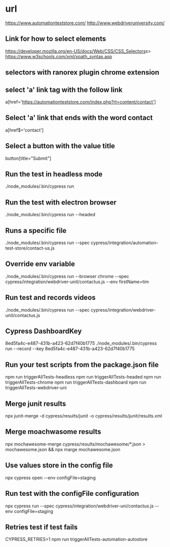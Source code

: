 # url

<https://www.automationteststore.com/>
<http://www.webdriveruniversity.com/>

## Link for how to select elements

<https://developer.mozilla.org/en-US/docs/Web/CSS/CSS_Selectors>s>
<https://www.w3schools.com/xml/xpath_syntax.asp>

## selectors with ranorex plugin chrome extension

## select 'a' link tag with the follow link

a[href='https://automationteststore.com/index.php?rt=content/contact']

## Select 'a' link that ends with the word contact

a[href$='contact']

## Select a button with the value title

button[title="Submit"]

## Run the test in headless mode

./node_modules/.bin/cypress run

## Run the test with electron browser

./node_modules/.bin/cypress run --headed

## Runs a specific file

./node_modules/.bin/cypress run --spec cypress/integration/automation-test-store/contact-us.js

## Override env variable

./node_modules/.bin/cypress run --browser chrome --spec cypress/integration/webdriver-unit/contactus.js --env firstName=tim

## Run test and records videos

./node_modules/.bin/cypress run --spec cypress/integration/webdriver-unit/contactus.js

## Cypress DashboardKey

8ed5fa4c-e487-431b-a423-62d7f40b1775
./node_modules/.bin/cypress run --record --key 8ed5fa4c-e487-431b-a423-62d7f40b1775

## Run your test scripts from the package.json file

npm run triggerAllTests-headless
npm run triggerAllTests-headed
npm run triggerAllTests-chrome
npm run triggerAllTests-dashboard
npm run triggerAllTests-webdriver-uni

## Merge junit results

npx junit-merge -d cypress/results/junit -o cypress/results/junit/results.xml

## Merge moachwasome results

npx mochawesome-merge cypress/results/mochawesome/*.json > mochawesome.json && npx marge mochawesome.json

## Use values store in the config file

npx cypress open --env configFile=staging

## Run test with the configFile configuration

 npx cypress run --spec cypress/integration/webdriver-uni/contactus.js --env configFile=staging

 ## Retries test if test fails

 CYPRESS_RETRIES=1 npm run triggerAllTests-automation-autostore
